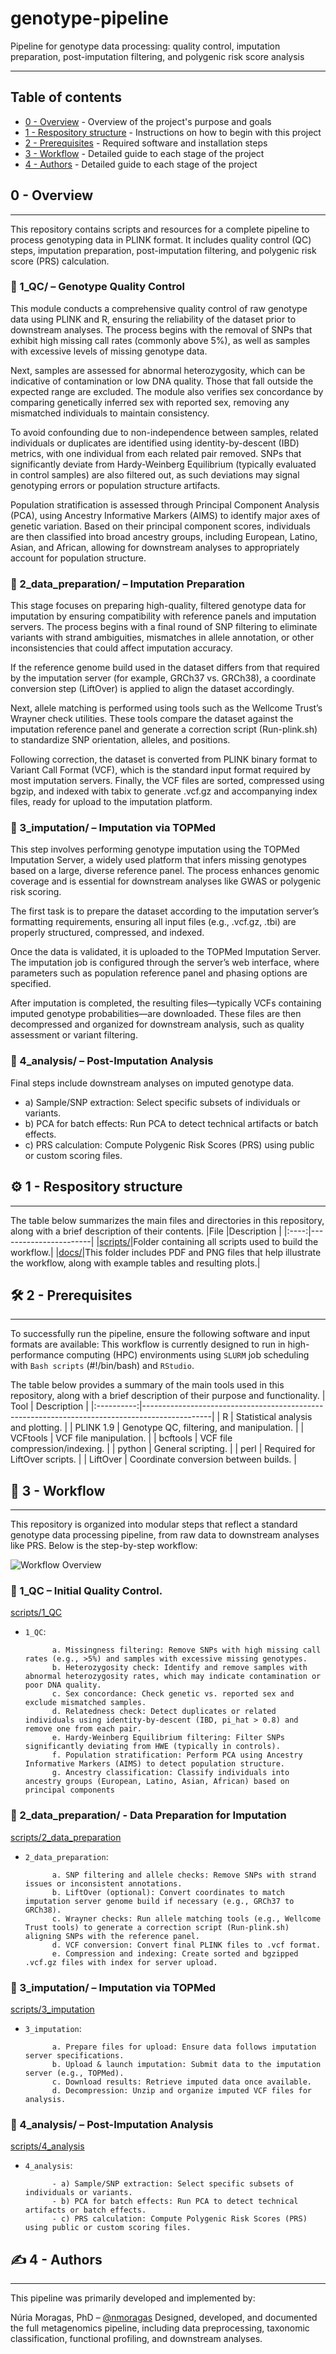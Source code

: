 # genotype-pipeline
<p align="left">
Pipeline for genotype data processing: quality control, imputation preparation, post-imputation filtering, and polygenic risk score analysis
</p>

---
## Table of contents

- [0 - Overview](#over) - Overview of the project's purpose and goals
- [1 - Respository structure](#rep_stru) - Instructions on how to begin with this project
- [2 - Prerequisites](#prere) - Required software and installation steps 
- [3 - Workflow](#workflow) - Detailed guide to each stage of the project
- [4 - Authors](#authors) - Detailed guide to each stage of the project 


## 0 - Overview <a name = "over"></a>
---

This repository contains scripts and resources for a complete pipeline to process genotyping data in PLINK format. 
It includes quality control (QC) steps, imputation preparation, post-imputation filtering, and polygenic risk score (PRS) calculation.

### 🔹  1_QC/ – Genotype Quality Control
This module conducts a comprehensive quality control of raw genotype data using PLINK and R, ensuring the reliability of the dataset prior to downstream analyses. 
The process begins with the removal of SNPs that exhibit high missing call rates (commonly above 5%), as well as samples with excessive levels of missing genotype data.

Next, samples are assessed for abnormal heterozygosity, which can be indicative of contamination or low DNA quality. Those that fall outside the expected range are excluded. 
The module also verifies sex concordance by comparing genetically inferred sex with reported sex, removing any mismatched individuals to maintain consistency.

To avoid confounding due to non-independence between samples, related individuals or duplicates are identified using identity-by-descent (IBD) metrics, with one individual from each related pair removed. 
SNPs that significantly deviate from Hardy-Weinberg Equilibrium (typically evaluated in control samples) are also filtered out, as such deviations may signal genotyping errors or population structure artifacts.

Population stratification is assessed through Principal Component Analysis (PCA), using Ancestry Informative Markers (AIMS) to identify major axes of genetic variation. 
Based on their principal component scores, individuals are then classified into broad ancestry groups, including European, Latino, Asian, and African, allowing for downstream analyses to appropriately account for population structure.



### 🔹  2_data_preparation/ – Imputation Preparation
This stage focuses on preparing high-quality, filtered genotype data for imputation by ensuring compatibility with reference panels and imputation servers. 
The process begins with a final round of SNP filtering to eliminate variants with strand ambiguities, mismatches in allele annotation, or other inconsistencies that could affect imputation accuracy.

If the reference genome build used in the dataset differs from that required by the imputation server (for example, GRCh37 vs. GRCh38), a coordinate conversion step (LiftOver) is applied to align the dataset accordingly.

Next, allele matching is performed using tools such as the Wellcome Trust’s Wrayner check utilities. 
These tools compare the dataset against the imputation reference panel and generate a correction script (Run-plink.sh) to standardize SNP orientation, alleles, and positions.

Following correction, the dataset is converted from PLINK binary format to Variant Call Format (VCF), which is the standard input format required by most imputation servers. 
Finally, the VCF files are sorted, compressed using bgzip, and indexed with tabix to generate .vcf.gz and accompanying index files, ready for upload to the imputation platform.



### 🔹  3_imputation/ – Imputation via TOPMed
This step involves performing genotype imputation using the TOPMed Imputation Server, a widely used platform that infers missing genotypes based on a large, diverse reference panel. 
The process enhances genomic coverage and is essential for downstream analyses like GWAS or polygenic risk scoring.

The first task is to prepare the dataset according to the imputation server’s formatting requirements, ensuring all input files (e.g., .vcf.gz, .tbi) are properly structured, compressed, and indexed.

Once the data is validated, it is uploaded to the TOPMed Imputation Server. 
The imputation job is configured through the server’s web interface, where parameters such as population reference panel and phasing options are specified.

After imputation is completed, the resulting files—typically VCFs containing imputed genotype probabilities—are downloaded. 
These files are then decompressed and organized for downstream analysis, such as quality assessment or variant filtering.



### 🔹  4_analysis/ – Post-Imputation Analysis
Final steps include downstream analyses on imputed genotype data.

- a) Sample/SNP extraction: Select specific subsets of individuals or variants.
- b) PCA for batch effects: Run PCA to detect technical artifacts or batch effects.
- c) PRS calculation: Compute Polygenic Risk Scores (PRS) using public or custom scoring files.


## ⚙️ 1 - Respository structure <a name = "rep_stru"></a>
---

The table below summarizes the main files and directories in this repository, along with a brief description of their contents.
|File  |Description            |
|:----:|-----------------------|
|[scripts/](scripts/)|Folder containing all scripts used to build the workflow.|
|[docs/](docs/)|This folder includes PDF and PNG files that help illustrate the workflow, along with example tables and resulting plots.|



## 🛠️ 2 - Prerequisites <a name = "prere"></a>
---
To successfully run the pipeline, ensure the following software and input formats are available:
This workflow is currently designed to run in high-performance computing (HPC) environments using `SLURM` job scheduling with `Bash scripts` (#!/bin/bash) and `RStudio`.

The table below provides a summary of the main tools used in this repository, along with a brief description of their purpose and functionality.
| Tool       | Description                                                                                   |
|:----------:|-----------------------------------------------------------------------------------------------|
| R    | Statistical analysis and plotting. |
| PLINK 1.9     | Genotype QC, filtering, and manipulation. |
| VCFtools    | VCF file manipulation.      |
| bcftools   | VCF file compression/indexing.     |
| python     | General scripting.                                   |
| perl    | Required for LiftOver scripts.     |
| LiftOver   | Coordinate conversion between builds.      |


## 🚀 3 - Workflow <a name = "workflow"></a>
---

This repository is organized into modular steps that reflect a standard genotype data processing pipeline, from raw data to downstream analyses like PRS. Below is the step-by-step workflow:


![Workflow Overview](docs/Workflow.png)


### 🔹 1_QC – Initial Quality Control.

[scripts/1_QC](scripts/1_QC)

- `1_QC`:

            a. Missingness filtering: Remove SNPs with high missing call rates (e.g., >5%) and samples with excessive missing genotypes.
            b. Heterozygosity check: Identify and remove samples with abnormal heterozygosity rates, which may indicate contamination or poor DNA quality.
            c. Sex concordance: Check genetic vs. reported sex and exclude mismatched samples.
            d. Relatedness check: Detect duplicates or related individuals using identity-by-descent (IBD, pi_hat > 0.8) and remove one from each pair.
            e. Hardy-Weinberg Equilibrium filtering: Filter SNPs significantly deviating from HWE (typically in controls).
            f. Population stratification: Perform PCA using Ancestry Informative Markers (AIMS) to detect population structure.
            g. Ancestry classification: Classify individuals into ancestry groups (European, Latino, Asian, African) based on principal components


### 🔹 2_data_preparation/ - Data Preparation for Imputation

[scripts/2_data_preparation](scripts/2_data_preparation)

- `2_data_preparation`:

            a. SNP filtering and allele checks: Remove SNPs with strand issues or inconsistent annotations.
            b. LiftOver (optional): Convert coordinates to match imputation server genome build if necessary (e.g., GRCh37 to GRCh38).
            c. Wrayner checks: Run allele matching tools (e.g., Wellcome Trust tools) to generate a correction script (Run-plink.sh) aligning SNPs with the reference panel.
            d. VCF conversion: Convert final PLINK files to .vcf format.
            e. Compression and indexing: Create sorted and bgzipped .vcf.gz files with index for server upload.

### 🔹 3_imputation/ – Imputation via TOPMed

[scripts/3_imputation](scripts/3_imputation)

- `3_imputation`:

            a. Prepare files for upload: Ensure data follows imputation server specifications.
            b. Upload & launch imputation: Submit data to the imputation server (e.g., TOPMed).
            c. Download results: Retrieve imputed data once available.
            d. Decompression: Unzip and organize imputed VCF files for analysis.


### 🔹  4_analysis/ – Post-Imputation Analysis

[scripts/4_analysis](scripts/4_analysis)

- `4_analysis`:

            - a) Sample/SNP extraction: Select specific subsets of individuals or variants.
            - b) PCA for batch effects: Run PCA to detect technical artifacts or batch effects.
            - c) PRS calculation: Compute Polygenic Risk Scores (PRS) using public or custom scoring files.



## ✍️ 4 - Authors <a name = "authors"></a>
---

This pipeline was primarily developed and implemented by:

Núria Moragas, PhD – [@nmoragas](https://github.com/nmoragas)
Designed, developed, and documented the full metagenomics pipeline, including data preprocessing, taxonomic classification, functional profiling, and downstream analyses.

